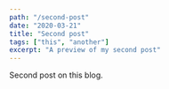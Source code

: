 ```yaml
---
path: "/second-post"
date: "2020-03-21"
title: "Second post"
tags: ["this", "another"]
excerpt: "A preview of my second post"
---
```


Second post on this blog.
